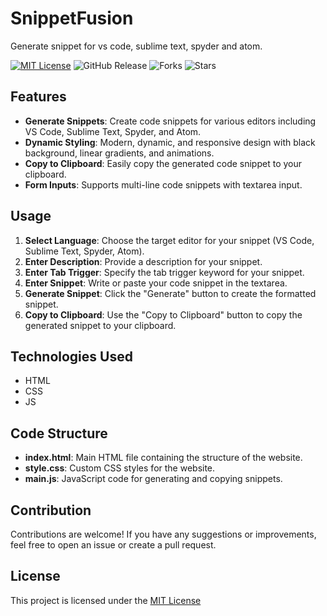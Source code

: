 # SnippetFusion
Generate snippet for vs code, sublime text, spyder and atom.

[![MIT License](https://img.shields.io/badge/License-MIT-green.svg)](https://github.com/Harshit2012/SnippetFusion?tab=MIT-1-ov-file#readme)
![GitHub Release](https://img.shields.io/github/v/release/harshit2012/SnippetFusion)
![Forks](https://img.shields.io/github/forks/harshit2012/SnippetFusion)
![Stars](https://img.shields.io/github/stars/harshit2012/SnippetFusion)

## Features
- **Generate Snippets**: Create code snippets for various editors including VS Code, Sublime Text, Spyder, and Atom.
- **Dynamic Styling**: Modern, dynamic, and responsive design with black background, linear gradients, and animations.
- **Copy to Clipboard**: Easily copy the generated code snippet to your clipboard.
- **Form Inputs**: Supports multi-line code snippets with textarea input.

## Usage

1. **Select Language**: Choose the target editor for your snippet (VS Code, Sublime Text, Spyder, Atom).
2. **Enter Description**: Provide a description for your snippet.
3. **Enter Tab Trigger**: Specify the tab trigger keyword for your snippet.
4. **Enter Snippet**: Write or paste your code snippet in the textarea.
5. **Generate Snippet**: Click the "Generate" button to create the formatted snippet.
6. **Copy to Clipboard**: Use the "Copy to Clipboard" button to copy the generated snippet to your clipboard.

## Technologies Used
- HTML
- CSS
- JS

## Code Structure
- **index.html**: Main HTML file containing the structure of the website.
- **style.css**: Custom CSS styles for the website.
- **main.js**: JavaScript code for generating and copying snippets.

## Contribution
Contributions are welcome! If you have any suggestions or improvements, feel free to open an issue or create a pull request.

## License
This project is licensed under the [MIT License](https://github.com/Harshit2012/SnippetFusion#MIT-1-ov-file)
